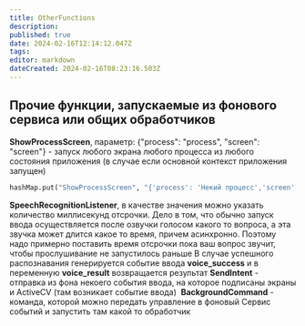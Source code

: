 ```yaml
---
title: OtherFunctions
description: 
published: true
date: 2024-02-16T12:14:12.047Z
tags: 
editor: markdown
dateCreated: 2024-02-16T08:23:16.503Z
---
```


## Прочие функции, запускаемые из фонового сервиса или общих обработчиков
**ShowProcessScreen**, параметр: {"process": "process", "screen": "screen"} - запуск любого экрана любого процесса из любого состояния приложения (в случае если основной контекст приложения запущен) 
```Python
hashMap.put("ShowProcessScreen", "{'process': 'Некий процесс','screen': 'Экран 1'}")
```
**SpeechRecognitionListener**, в качестве значения можно указать количество миллисекунд отсрочки. Дело в том, что обычно запуск ввода осуществляется после озвучки голосом какого то вопроса, а эта звучка может длится какое то время, причем асинхронно. Поэтому надо примерно поставить время отсрочки пока ваш вопрос звучит, чтобы прослушивание не запустилось раньше
В случае успешного распознавания генерируется событие ввода **voice_success** и в переменную **voice_result** возвращается результат
**SendIntent** - отправка из фона некоего события ввода, на которое подписаны экраны и ActiveCV (там возникает событие ввода) 
**BackgroundCommand** - команда, которой можно передать управление в фоновый Сервис событий и запустить там какой то обработчик